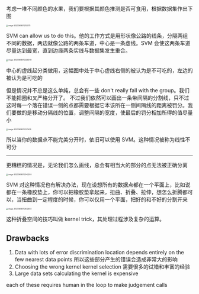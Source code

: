 考虑一堆不同颜色的水果，我们要根据其颜色推测是否可食用，根据数据集作出下图

<img src="D:\learning-notes\Machine-Learning\image-20200606012155175.png" alt="image-20200606012155175" style="zoom:33%;" />

SVM can allow us to do this。他的工作方式是用形状像公路的线条，分隔两组不同的数据，两边就像公路的两条车道，中心是一条虚线。SVM 会使这两条车道尽量达到最宽，直到边缘两条实线与数据集发生重合。

<img src="D:\learning-notes\Machine-Learning\image-20200606012226349.png" alt="image-20200606012226349" style="zoom:33%;" />

中心的虚线起分类做用，这幅图中处于中心虚线右侧的被认为是不可吃的，左边的被认为是可吃的

但是情况并不总是这么单纯，总会有一些 don't really fall with the group。我们不能把圈和叉严格分开了。
不过我们依然可以画出一条带间隔的分割线，只不过这时每一个落在错误一侧的点都需要根据它本该所在一侧间隔线的距离被罚分。我们要做的是移动分隔线的位置，调整间隔的宽度，使最后的罚分相加所得的值尽量小

<img src="D:\learning-notes\Machine-Learning\image-20200606012321439.png" alt="image-20200606012321439" style="zoom:33%;" />

所以当你的数据点不能完美分开时，依旧可以使用 SVM。这种情况被称为线性不可分

---

更糟糕的情况是，无论我们怎么画线，总会有相当大的部分的点无法被正确分离



<img src="D:\learning-notes\Machine-Learning\image-20200606012042208.png" alt="image-20200606012042208" style="zoom: 33%;" />

SVM 对这种情况也有解决办法，现在设想所有的数据点都在一个平面上，比如说都在一条橡胶垫上，你可以把橡胶垫拿起来，扭曲、折叠、拉伸，想怎么折腾都可以，当扭曲到一定程度的时候，你可以仅用一个平面，把好的和不好的分割开来

<img src="D:\learning-notes\Machine-Learning\image-20200606012832693.png" alt="image-20200606012832693" style="zoom:33%;" />

这种折叠空间的技巧叫做 kernel trick，其处理过程涉及复杂的运算。

## Drawbacks

1. Data with lots of error 
    discrimination location depends entirely on the few nearest data points
    所以这些部分产生的错误会造成非常大的影响
2. Choosing the wrong kernel
    kernel selection 需要很多的试错和丰富的经验
3. Large data sets
    calculating the kernel is expensive

each of these requires human in the loop to make judgement calls
